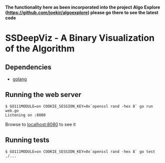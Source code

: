 **The functionality here as been incorporated into the project Algo Explore (https://github.com/joekir/algoexplore) please go there to see the latest code**


# SSDeepViz - A Binary Visualization of the Algorithm

## Dependencies

- [golang](https://golang.org/dl/)

## Running the web server

```
$ GO111MODULE=on COOKIE_SESSION_KEY=0x`openssl rand -hex 8` go run web.go
Listening on :8080
```

Browse to [localhost:8080](http://localhost:8080) to see it 

## Running tests

```
$ GO111MODULE=on COOKIE_SESSION_KEY=0x`openssl rand -hex 8` go test ./...
```
